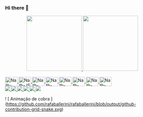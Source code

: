 ### Hi there 👋

<!--
**nathaliapa/nathaliapa** is a ✨ _special_ ✨ repository because its `README.md` (this file) appears on your GitHub profile.

Here are some ideas to get you started:

- 🔭 I’m currently working on ...
- 🌱 I’m currently learning ...
- 👯 I’m looking to collaborate on ...
- 🤔 I’m looking for help with ...
- 💬 Ask me about ...
- 📫 How to reach me: ...
- 😄 Pronouns: ...
- ⚡ Fun fact: ...
-->

<div align = "center">
  <a href="https://github.com/nathaliapa">
  <img height = "180em" src = "https://github-readme-stats.vercel.app/api?username=nathaliapa&show_icons=true&theme=dracula&include_all_commits=true&count_private=true" />
  <img height = "180em" src = "https://github-readme-stats.vercel.app/api/top-langs/?username=nathaliapa&layout=compact&langs_count=7&theme=dracula" />
</div>
<div style = "display: inline_block"> <br>
   <img align = "center" alt = "Nath-Dart" height = "30" width = "40" src = "https://cdn.jsdelivr.net/gh/devicons/devicon/icons/dart/dart-original.svg">
   <img align = "center" alt = "Nath-JS" height = "30" width = "40" src = "https://cdn.jsdelivr.net/gh/devicons/devicon/icons/javascript/javascript-original.svg">
   <img align = "center" alt = "Nath-HTML" height = "30" width = "40" src = "https://cdn.jsdelivr.net/gh/devicons/devicon/icons/html5/html5-original.svg">
   <img align = "center" alt = "Nath-CSS" height = "30" width = "40" src = "https://cdn.jsdelivr.net/gh/devicons/devicon/icons/css3/css3-original.svg">
   <img align = "center" alt = "Nath-Java" height = "30" width = "40" src = "https://cdn.jsdelivr.net/gh/devicons/devicon/icons/java/java-original.svg">
   <img align = "center" alt = "Nath-MySql" height = "30" width = "40" src = "https://cdn.jsdelivr.net/gh/devicons/devicon/icons/mysql/mysql-original-wordmark.svg">
   <img align = "center" alt = "Nath-Python" height = "30" width = "40" src = "https://cdn.jsdelivr.net/gh/devicons/devicon/icons/python/python-original.svg">
   <img align = "center" alt = "Nath-VsCode" height = "30" width = "40" src = "https://cdn.jsdelivr.net/gh/devicons/devicon/icons/vscode/vscode-original.svg">
 </div>
  
  
<div> 
  <a href="https://www.facebook.com/nathaliacpaulino" target="_blank"> <img src = "https://img.shields.io/badge/Facebook-1877F2?style=for-the-badge&logo=facebook&logoColor=white "target =" _ blank "> </a>
  <a href="https://www.instagram.com/nathpaulino4206" target="_blank"> <img src = "https://img.shields.io/badge/Instagram-E4405F?style=for-the-badge&logo=instagram&logoColor=white"target =" _ blank "> </a>
 <a href="https://discord.gg/pDbY76q8Qf" target="_blank"> <img src = "https://img.shields.io/badge/Discord-7289DA?style=for-the-badge&logo= discord & logoColor = white "target =" _ blank "> </a> 
  <a href = "mailto:nathalia2051@gmail.com"> <img src = "https://img.shields.io/badge/Gmail-D14836?style=for-the-badge&logo=gmail&logoColor=white" target = "_ blank"> </a>
  <a href="https://www.linkedin.com/in/nathalia-da-cunha-paulino-19a1871a4/" target="_blank"> <img src = "https://img.shields.io/badge/LinkedIn-0077B5?style=for-the-badge&logo=linkedin&logoColor=white"target =" _ blank "> </a> 
  <a href="tel:+5514997445613" target="_blank"> <img src = "https://img.shields.io/badge/WhatsApp-25D366?style=for-the-badge&logo=whatsapp&logoColor=white"> </a> 
 
  ! [ Animação de cobra ] (https://github.com/rafaballerini/rafaballerini/blob/output/github-contribution-grid-snake.svg)
 
</div>
